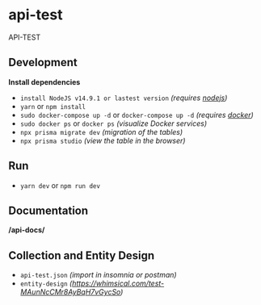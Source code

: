 # api-test
API-TEST

## Development
**Install dependencies**
- `install NodeJS v14.9.1 or lastest version` *(requires [nodejs](https://nodejs.org/es/))*
- `yarn` or `npm install`
- `sudo docker-compose up -d` or `docker-compose up -d` *(requires [docker](https://www.docker.com/get-started))*
- `sudo docker ps` or `docker ps` *(visualize Docker services)*
- `npx prisma migrate dev` *(migration of the tables)*
- `npx prisma studio` *(view the table in the browser)*

## Run
- `yarn dev` or `npm run dev`

## Documentation
**/api-docs/**

## Collection and Entity Design
- `api-test.json` *(import in insomnia or postman)*
- `entity-design` *(https://whimsical.com/test-MAunNcCMr8AyBqH7vGycSo)*
